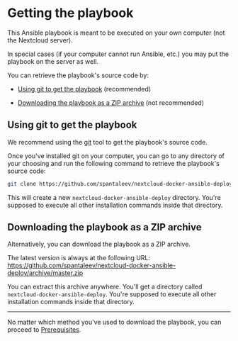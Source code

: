 # Getting the playbook

This Ansible playbook is meant to be executed on your own computer (not the Nextcloud server).

In special cases (if your computer cannot run Ansible, etc.) you may put the playbook on the server as well.

You can retrieve the playbook's source code by:

- [Using git to get the playbook](#using-git-to-get-the-playbook) (recommended)

- [Downloading the playbook as a ZIP archive](#downloading-the-playbook-as-a-zip-archive) (not recommended)


## Using git to get the playbook

We recommend using the [git](https://git-scm.com/) tool to get the playbook's source code.

Once you've installed git on your computer, you can go to any directory of your choosing and run the following command to retrieve the playbook's source code:

```bash
git clone https://github.com/spantaleev/nextcloud-docker-ansible-deploy.git
```

This will create a new `nextcloud-docker-ansible-deploy` directory.
You're supposed to execute all other installation commands inside that directory.


## Downloading the playbook as a ZIP archive

Alternatively, you can download the playbook as a ZIP archive.

The latest version is always at the following URL: https://github.com/spantaleev/nextcloud-docker-ansible-deploy/archive/master.zip

You can extract this archive anywhere. You'll get a directory called `nextcloud-docker-ansible-deploy`.
You're supposed to execute all other installation commands inside that directory.


---------------------------------------------

No matter which method you've used to download the playbook, you can proceed to [Prerequisites](prerequisites.md).
